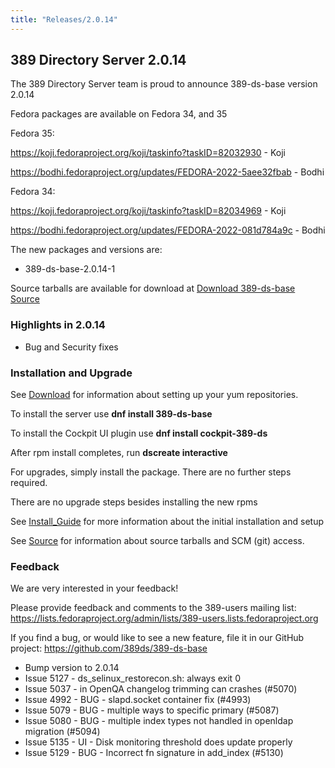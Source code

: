 ```yaml
---
title: "Releases/2.0.14"
---
```


389 Directory Server 2.0.14
-----------------------------

The 389 Directory Server team is proud to announce 389-ds-base version 2.0.14

Fedora packages are available on Fedora 34, and 35

Fedora 35: 

<https://koji.fedoraproject.org/koji/taskinfo?taskID=82032930> - Koji

<https://bodhi.fedoraproject.org/updates/FEDORA-2022-5aee32fbab> - Bodhi

Fedora 34:

<https://koji.fedoraproject.org/koji/taskinfo?taskID=82034969> - Koji

<https://bodhi.fedoraproject.org/updates/FEDORA-2022-081d784a9c> - Bodhi

The new packages and versions are:

- 389-ds-base-2.0.14-1

Source tarballs are available for download at [Download 389-ds-base Source](https://github.com/389ds/389-ds-base/archive/389-ds-base-2.0.14.tar.gz)

### Highlights in 2.0.14

- Bug and Security fixes


### Installation and Upgrade 

See [Download](../download.html) for information about setting up your yum repositories.

To install the server use **dnf install 389-ds-base**

To install the Cockpit UI plugin use **dnf install cockpit-389-ds**

After rpm install completes, run **dscreate interactive**

For upgrades, simply install the package.  There are no further steps required.

There are no upgrade steps besides installing the new rpms 

See [Install\_Guide](../howto/howto-install-389.html) for more information about the initial installation and setup

See [Source](../development/source.html) for information about source tarballs and SCM (git) access.

### Feedback

We are very interested in your feedback!

Please provide feedback and comments to the 389-users mailing list: <https://lists.fedoraproject.org/admin/lists/389-users.lists.fedoraproject.org>

If you find a bug, or would like to see a new feature, file it in our GitHub project: <https://github.com/389ds/389-ds-base>

- Bump version to 2.0.14
- Issue 5127 - ds_selinux_restorecon.sh: always exit 0
- Issue 5037 - in OpenQA changelog trimming can crashes (#5070)
- Issue 4992 - BUG - slapd.socket container fix (#4993)
- Issue 5079 - BUG - multiple ways to specific primary (#5087)
- Issue 5080 - BUG - multiple index types not handled in openldap migration (#5094)
- Issue 5135 - UI - Disk monitoring threshold does update properly
- Issue 5129 - BUG - Incorrect fn signature in add_index (#5130)

